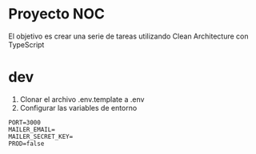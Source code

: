 # Proyecto NOC

El objetivo es crear una serie de tareas utilizando Clean Architecture con TypeScript

# dev
1. Clonar el archivo .env.template a .env
2. Configurar las variables de entorno

```
PORT=3000
MAILER_EMAIL=
MAILER_SECRET_KEY=
PROD=false
```